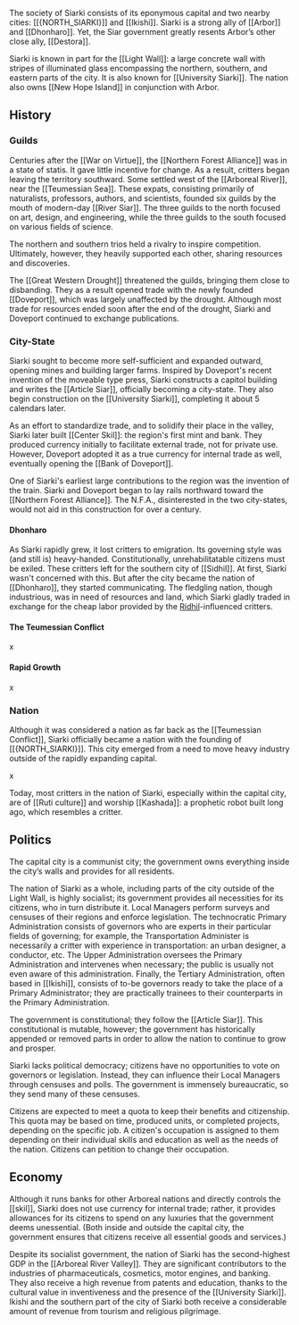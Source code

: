 The society of Siarki consists of its eponymous capital and two nearby cities: [[{NORTH_SIARKI}]] and [[Ikishi]]. Siarki is a strong ally of [[Arbor]] and [[Dhonharo]]. Yet, the Siar government greatly resents Arbor’s other close ally, [[Destora]].

Siarki is known in part for the [[Light Wall]]: a large concrete wall with stripes of illuminated glass encompassing the northern, southern, and eastern parts of the city. It is also known for [[University Siarki]]. The nation also owns [[New Hope Island]] in conjunction with Arbor.
## History
### Guilds
Centuries after the [[War on Virtue]], the [[Northern Forest Alliance]] was in a state of statis. It gave little incentive for change. As a result, critters began leaving the territory southward. Some settled west of the [[Arboreal River]], near the [[Teumessian Sea]]. These expats, consisting primarily of naturalists, professors, authors, and scientists, founded six guilds by the mouth of modern-day [[River Siar]]. The three guilds to the north focused on art, design, and engineering, while the three guilds to the south focused on various fields of science.

The northern and southern trios held a rivalry to inspire competition. Ultimately, however, they heavily supported each other, sharing resources and discoveries.

The [[Great Western Drought]] threatened the guilds, bringing them close to disbanding. They as a result opened trade with the newly founded [[Doveport]], which was largely unaffected by the drought. Although most trade for resources ended soon after the end of the drought, Siarki and Doveport continued to exchange publications.
### City-State
Siarki sought to become more self-sufficient and expanded outward, opening mines and building larger farms. Inspired by Doveport's recent invention of the moveable type press, Siarki constructs a capitol building and writes the [[Article Siar]], officially becoming a city-state. They also begin construction on the [[University Siarki]], completing it about 5 calendars later.

As an effort to standardize trade, and to solidify their place in the valley, Siarki later built [[Center Skil]]: the region's first mint and bank. They produced currency initially to facilitate external trade, not for private use. However, Doveport adopted it as a true currency for internal trade as well, eventually opening the [[Bank of Doveport]].

One of Siarki's earliest large contributions to the region was the invention of the train. Siarki and Doveport began to lay rails northward toward the [[Northern Forest Alliance]]. The N.F.A., disinterested in the two city-states, would not aid in this construction for over a century.
#### Dhonharo
As Siarki rapidly grew, it lost critters to emigration. Its governing style was (and still is) heavy-handed. Constitutionally, unrehabilitatable citizens must be exiled. These critters left for the southern city of [[Sidhil]]. At first, Siarki wasn't concerned with this. But after the city became the nation of [[Dhonharo]], they started communicating. The fledgling nation, though industrious, was in need of resources and land, which Siarki gladly traded in exchange for the cheap labor provided by the [Ridhil](Ridhil%20Culture.md)-influenced critters.
#### The Teumessian Conflict
x
#### Rapid Growth
x
### Nation
Although it was considered a nation as far back as the [[Teumessian Conflict]], Siarki officially became a nation with the founding of [[{NORTH_SIARKI}]]. This city emerged from a need to move heavy industry outside of the rapidly expanding capital.

x

Today, most critters in the nation of Siarki, especially within the capital city, are of [[Ruti culture]] and worship [[Kashada]]: a prophetic robot built long ago, which resembles a critter.
## Politics
The capital city is a communist city; the government owns everything inside the city’s walls and provides for all residents.

The nation of Siarki as a whole, including parts of the city outside of the Light Wall, is highly socialist; its government provides all necessities for its citizens, who in turn distribute it. Local Managers perform surveys and censuses of their regions and enforce legislation. The technocratic Primary Administration consists of governors who are experts in their particular fields of governing; for example, the Transportation Administer is necessarily a critter with experience in transportation: an urban designer, a conductor, etc. The Upper Administration oversees the Primary Administration and intervenes when necessary; the public is usually not even aware of this administration. Finally, the Tertiary Administration, often based in [[Ikishi]], consists of to-be governors ready to take the place of a Primary Administrator; they are practically trainees to their counterparts in the Primary Administration.

The government is constitutional; they follow the [[Article Siar]]. This constitutional is mutable, however; the government has historically appended or removed parts in order to allow the nation to continue to grow and prosper.

Siarki lacks political democracy; citizens have no opportunities to vote on governors or legislation. Instead, they can influence their Local Managers through censuses and polls. The government is immensely bureaucratic, so they send many of these censuses.

Citizens are expected to meet a quota to keep their benefits and citizenship. This quota may be based on time, produced units, or completed projects, depending on the specific job. A citizen's occupation is assigned to them depending on their individual skills and education as well as the needs of the nation. Citizens can petition to change their occupation.
## Economy
Although it runs banks for other Arboreal nations and directly controls the [[skil]], Siarki does not use currency for internal trade; rather, it provides allowances for its citizens to spend on any luxuries that the government deems unessential. (Both inside and outside the capital city, the government ensures that citizens receive all essential goods and services.)

Despite its socialist government, the nation of Siarki has the second-highest GDP in the [[Arboreal River Valley]]. They are significant contributors to the industries of pharmaceuticals, cosmetics, motor engines, and banking. They also receive a high revenue from patents and education, thanks to the cultural value in inventiveness and the presence of the [[University Siarki]]. Ikishi and the southern part of the city of Siarki both receive a considerable amount of revenue from tourism and religious pilgrimage.
